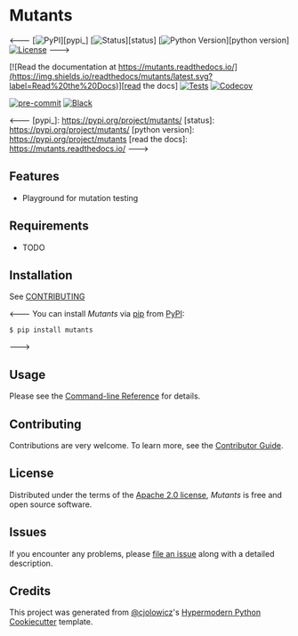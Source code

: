 # Mutants

<---
[![PyPI](https://img.shields.io/pypi/v/mutants.svg)][pypi_]
[![Status](https://img.shields.io/pypi/status/mutants.svg)][status]
[![Python Version](https://img.shields.io/pypi/pyversions/mutants)][python version]
[![License](https://img.shields.io/badge/License-Apache_2.0-blue.svg)](https://opensource.org/licenses/Apache-2.0)
--->

[![Read the documentation at https://mutants.readthedocs.io/](https://img.shields.io/readthedocs/mutants/latest.svg?label=Read%20the%20Docs)][read the docs]
[![Tests](https://github.com/tomwillis608/mutants/workflows/Tests/badge.svg)][tests]
[![Codecov](https://codecov.io/gh/tomwillis608/mutants/branch/main/graph/badge.svg)][codecov]

[![pre-commit](https://img.shields.io/badge/pre--commit-enabled-brightgreen?logo=pre-commit&logoColor=white)][pre-commit]
[![Black](https://img.shields.io/badge/code%20style-black-000000.svg)][black]

<---
[pypi_]: https://pypi.org/project/mutants/
[status]: https://pypi.org/project/mutants/
[python version]: https://pypi.org/project/mutants
[read the docs]: https://mutants.readthedocs.io/
--->

[tests]: https://github.com/tomwillis608/mutants/actions?workflow=Tests
[codecov]: https://app.codecov.io/gh/tomwillis608/mutants
[pre-commit]: https://github.com/pre-commit/pre-commit
[black]: https://github.com/psf/black

## Features

- Playground for mutation testing

## Requirements

- TODO

## Installation

See [CONTRIBUTING](CONTRUBTING.md)

<---
You can install _Mutants_ via [pip] from [PyPI]:

```console
$ pip install mutants
```
--->

## Usage

Please see the [Command-line Reference] for details.

## Contributing

Contributions are very welcome.
To learn more, see the [Contributor Guide].

## License

Distributed under the terms of the [Apache 2.0 license][license],
_Mutants_ is free and open source software.

## Issues

If you encounter any problems,
please [file an issue] along with a detailed description.

## Credits

This project was generated from [@cjolowicz]'s [Hypermodern Python Cookiecutter] template.

[@cjolowicz]: https://github.com/cjolowicz
[pypi]: https://pypi.org/
[hypermodern python cookiecutter]: https://github.com/cjolowicz/cookiecutter-hypermodern-python
[file an issue]: https://github.com/tomwillis608/mutants/issues
[pip]: https://pip.pypa.io/

<!-- github-only -->

[license]: https://github.com/tomwillis608/mutants/blob/main/LICENSE
[contributor guide]: https://github.com/tomwillis608/mutants/blob/main/CONTRIBUTING.md
[command-line reference]: https://mutants.readthedocs.io/en/latest/usage.html
